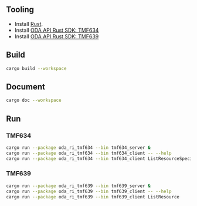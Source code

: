 ## Tooling
* Install [Rust](https://www.rust-lang.org/tools/install).
* Install [ODA API Rust SDK: TMF634](https://github.com/oda-components/oda-api-sdk-rust#tmf634)
* Install [ODA API Rust SDK: TMF639](https://github.com/oda-components/oda-api-sdk-rust#tmf639)

## Build
```bash
cargo build --workspace
```

## Document
```bash
cargo doc --workspace
```

## Run

### TMF634
```bash
cargo run --package oda_ri_tmf634 --bin tmf634_server &
cargo run --package oda_ri_tmf634 --bin tmf634_client -- --help
cargo run --package oda_ri_tmf634 --bin tmf634_client ListResourceSpecification
```

### TMF639
```bash
cargo run --package oda_ri_tmf639 --bin tmf639_server &
cargo run --package oda_ri_tmf639 --bin tmf639_client -- --help
cargo run --package oda_ri_tmf639 --bin tmf639_client ListResource
```

